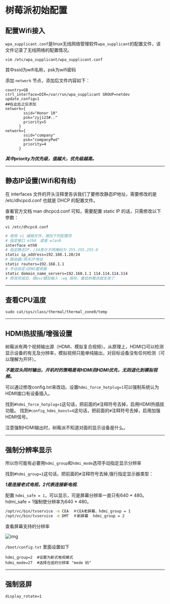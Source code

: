 # 树莓派初始配置




## 配置Wifi接入

`wpa_supplicant.conf`是linux无线网络管理软件`wpa_supplicant`的配置文件，该文件记录了无线网络的配置情况。

    vim /etc/wpa_supplicant/wpa_supplicant.conf

其中ssid为wifi名称，psk为wifi密码

添加 `network` 节点，添加后文件内容如下：

```shell
country=GB
ctrl_interface=DIR=/var/run/wpa_supplicant GROUP=netdev
update_config=1
##在此处之后添加
network={
        ssid="Honor 10"
        psk="zyj123#.."
        priority=5
      }
network={
        ssid="company"
        psk="companyPwd"
        priority=4
      } 
```

***其中priority为优先级，值越大，优先级越高。***

---
## 静态IP设置(Wifi和有线)

在 interfaces 文件的开头注释里告诉我们了要修改静态IP地址，需要修改的是 /etc/dhcpcd.conf 也就是 DHCP 的配置文件。

查看官方文档 man dhcpcd.conf 可知，需要配置 static IP 的话，只需修改以下参数：


    vi /etc/dhcpcd.conf
```sh
# 使用 vi 编辑文件，增加下列配置项
# 指定接口 eth0　或者 wlan0
interface eth0
# 指定静态IP，/24表示子网掩码为 255.255.255.0
static ip_address=192.168.1.20/24
# 路由器/网关IP地址
static routers=192.168.1.1
# 手动自定义DNS服务器
static domain_name_servers=192.168.1.1 114.114.114.114
# 修改完成后，按esc键后输入 :wq 保存。重启树莓派就生效了
```
---
## 查看CPU温度

    sudo cat/sys/class/thermal/thermal_zone0/temp

---
## HDMI热拔插/增强设置

树莓派有两个视频输出源（HDMI、模拟复合视频）。从原理上，HDMI口可以检测显示设备的有无及分辨率，模拟视频只能单纯输出，对目标设备没有任何检测（可以理解为开环）。

***不能双头同时输出，开机时的策略是有HDMI则HDMI优先，无则退化到模拟视频。***

可以通过修改config.txt来改动。设置`hdmi_force_hotplug=1`可以强制系统认为HDMI接口有设备插入。

找到`#hdmi_force_hotplug=1`这句话，把前面的`#`注释符号去掉，启用HDMI热插拔功能。
找到`#config_hdmi_boost=4`这句话，把前面的`#`注释符号去掉，启用加强HDMI信号。

注意强制HDMI输出时，树莓派不知道对面的显示设备是什么。

---
## 强制分辨率显示
所以你可能有必要用`hdmi_group`和`hdmi_mode`选项手动指定显示分辨率

找到`#hdmi_group=1`这句话，把前面的`#`注释符号去掉,强行指定显示器类型：



***1是连接老式电视，2代表连接新电视.***

配置 `hdmi_safe = 1`，可以显示，可是屏幕分辨率一直只有640 * 480。
hdmi_safe = 1强制使分辨率为640 * 480。

```sh
/opt/vc/bin/tvservice -m CEA  ＃CEA老屏幕，hdmi_group = 1
/opt/vc/bin/tvservice -m DMT  ＃新屏幕  hdmi_group = 2
```
查看屏幕支持的分辨率

![img](https://cdn.jsdelivr.net/gh/biubox/cdn@data/img/2019-06-29-19-18-35.png)

`/boot/config.txt` 里面设置如下

	hdmi_group=2  #设置为新式电视模式
	hdmi_mode=27  #选择合适的分辨率 "mode 码"

---
## 强制竖屏

	display_rotate=1




